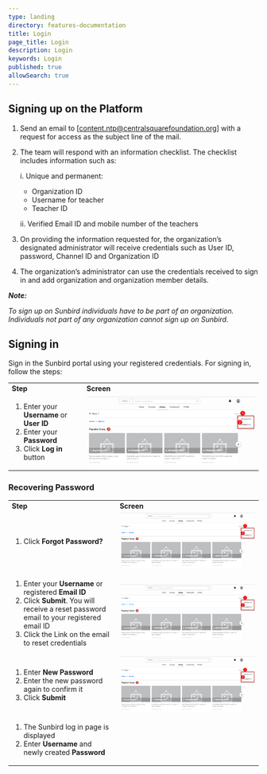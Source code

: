```yaml
---
type: landing
directory: features-documentation
title: Login
page_title: Login
description: Login
keywords: Login
published: true
allowSearch: true
---
```

## Signing up on the Platform

1. Send an email to [content.ntp@centralsquarefoundation.org] with a request for access as the subject line of the mail.

2. The team will respond with an information checklist. The checklist includes information such as:
  
    i. Unique and permanent:
      
      - Organization ID
      - Username for teacher
      - Teacher ID
     
     ii. Verified Email ID and mobile number of the teachers

3. On providing the information requested for, the organization’s designated administrator will receive credentials such as User ID, password, Channel ID and Organization ID
4. The organization’s administrator can use the credentials received to sign in and add organization and organization member details.

***Note:***

*To sign up on Sunbird individuals have to be part of an organization. Individuals not part of any organization cannot sign up on Sunbird.*

## Signing in 

Sign in the Sunbird portal using your registered credentials. For signing in, follow the steps:

<table class="table table-img">
  <tr>
    <td><strong>Step</strong></td>
    <td><strong>Screen</strong></td>
  </tr>
  <tr>
   <td>
       <ol>
         <li>Enter your <strong>Username</strong> or <strong>User ID</strong></li>
	       <li>Enter your <strong>Password</strong></li>
         <li>Click <strong>Log in</strong> button</li>
	   </ol>
    </td>
	<td><img src="pages/features-documentation/images/library_sort.png"></td>
    </tr>
    </table>

### Recovering Password

<table class="table table-img">
  <tr>
    <td><strong>Step</strong></td>
    <td><strong>Screen</strong></td>
  </tr>
  <tr>
   <td>
       <ol>
         <li>Click <strong>Forgot Password?</strong></li>
	       </ol>
    </td>
	<td><img src="pages/features-documentation/images/library_sort.png"></td>
    </tr>
    <tr>
  <td>
    <ol>
      <li>Enter your <strong>Username</strong> or registered <strong>Email ID</strong></li>
      <li>Click <strong>Submit</strong>. You will receive a reset password email to your registered email ID</li>
      <li>Click the Link on the email to reset credentials</li>
    </ol>
  </td>
  <td><img src="pages/features-documentation/images/library_sort.png"></td>
  </tr>
  <tr>
  <td>
    <ol>
      <li>Enter <strong>New Password</strong></li>
      <li>Enter the new password again to confirm it</li>
      <li>Click <strong>Submit</strong>
    </ol>
  </td>
   <td><img src="pages/features-documentation/images/library_sort.png"></td>
  </tr>
  <tr>
  <td>
    <ol>
      <li>The Sunbird log in page is displayed</li>
      <li>Enter <strong>Username</strong> and newly created <strong>Password</strong></li>
    </ol>
  </td>
  </tr>  
  </table>



